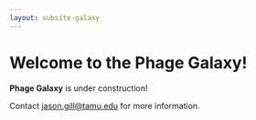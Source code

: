 ```yaml
---
layout: subsite-galaxy
---
```



# Welcome to the Phage Galaxy!

**Phage Galaxy** is under construction!

Contact jason.gill@tamu.edu for more information.
